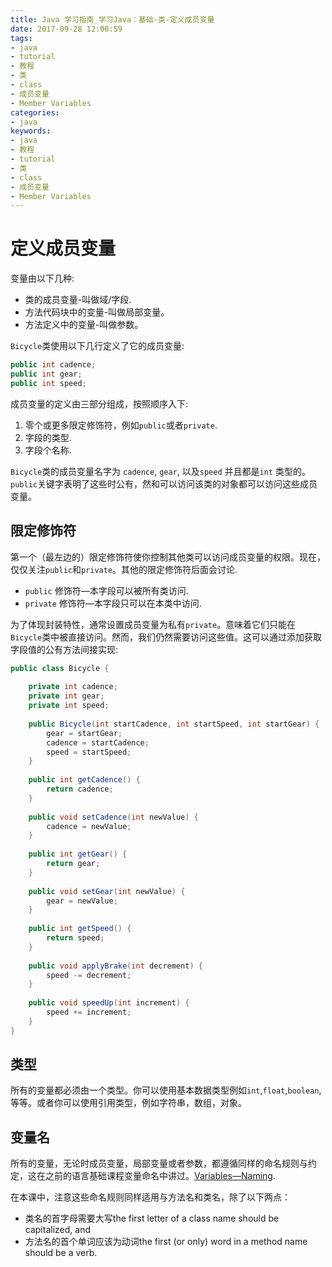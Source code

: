 ```yaml
---
title: Java 学习指南_学习Java：基础-类-定义成员变量
date: 2017-09-28 12:00:59
tags: 
- java
- tutorial
- 教程
- 类
- class
- 成员变量
- Member Variables
categories:
- java
keywords:
- java
- 教程
- tutorial
- 类
- class
- 成员变量
- Member Variables	
---
```


# 定义成员变量

变量由以下几种:

- 类的成员变量-叫做域/字段.
- 方法代码块中的变量-叫做局部变量。
- 方法定义中的变量-叫做参数。

`Bicycle`类使用以下几行定义了它的成员变量:

```java
public int cadence;
public int gear;
public int speed;
```

成员变量的定义由三部分组成，按照顺序入下:

1. 零个或更多限定修饰符，例如`public`或者`private`.
2. 字段的类型.
3. 字段个名称.

 `Bicycle`类的成员变量名字为 `cadence`, `gear`, 以及`speed` 并且都是`int` 类型的。`public`关键字表明了这些时公有，然和可以访问该类的对象都可以访问这些成员变量。

## 限定修饰符

第一个（最左边的）限定修饰符使你控制其他类可以访问成员变量的权限。现在，仅仅关注`public`和`private`。其他的限定修饰符后面会讨论.

- `public` 修饰符—本字段可以被所有类访问.
- `private` 修饰符—本字段只可以在本类中访问.

为了体现封装特性，通常设置成员变量为私有`private`。意味着它们只能在`Bicycle`类中被直接访问。然而，我们仍然需要访问这些值。这可以通过添加获取字段值的公有方法间接实现:

```java
public class Bicycle {
        
    private int cadence;
    private int gear;
    private int speed;
        
    public Bicycle(int startCadence, int startSpeed, int startGear) {
        gear = startGear;
        cadence = startCadence;
        speed = startSpeed;
    }
        
    public int getCadence() {
        return cadence;
    }
        
    public void setCadence(int newValue) {
        cadence = newValue;
    }
        
    public int getGear() {
        return gear;
    }
        
    public void setGear(int newValue) {
        gear = newValue;
    }
        
    public int getSpeed() {
        return speed;
    }
        
    public void applyBrake(int decrement) {
        speed -= decrement;
    }
        
    public void speedUp(int increment) {
        speed += increment;
    }
}
```

## 类型

所有的变量都必须由一个类型。你可以使用基本数据类型例如`int`,`float`,`boolean`,等等。或者你可以使用引用类型，例如字符串，数组，对象。

## 变量名

所有的变量，无论时成员变量，局部变量或者参数，都遵循同样的命名规则与约定，这在之前的语言基础课程变量命名中讲过。[Variables—Naming](http://docs.oracle.com/javase/tutorial/java/nutsandbolts/variables.html#naming).

在本课中，注意这些命名规则同样适用与方法名和类名，除了以下两点：

- 类名的首字母需要大写the first letter of a class name should be capitalized, and
- 方法名的首个单词应该为动词the first (or only) word in a method name should be a verb.